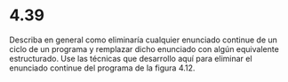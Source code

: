 # 4.39

Describa en general como eliminaría cualquier enunciado continue de un ciclo de un programa y remplazar dicho enunciado con algún equivalente estructurado. Use las técnicas que desarrollo aquí para eliminar el enunciado continue del programa de la figura 4.12.
